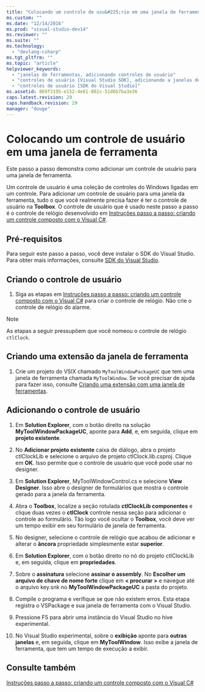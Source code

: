 ```yaml
---
title: "Colocando um controle de usu&#225;rio em uma janela de ferramenta | Microsoft Docs"
ms.custom: ""
ms.date: "12/14/2016"
ms.prod: "visual-studio-dev14"
ms.reviewer: ""
ms.suite: ""
ms.technology: 
  - "devlang-csharp"
ms.tgt_pltfrm: ""
ms.topic: "article"
helpviewer_keywords: 
  - "janelas de ferramentas, adicionando controles de usuário"
  - "controles de usuário [Visual Studio SDK], adicionando a janelas de ferramenta"
  - "controles de usuário [SDK do Visual Studio]"
ms.assetid: 869f3195-e152-4e61-802c-51d6b7ba3e36
caps.latest.revision: 29
caps.handback.revision: 29
manager: "douge"
---
```

# Colocando um controle de usu&#225;rio em uma janela de ferramenta
Este passo a passo demonstra como adicionar um controle de usuário para uma janela de ferramenta.  
  
 Um controle de usuário é uma coleção de controles do Windows ligadas em um controle. Para adicionar um controle de usuário para uma janela da ferramenta, tudo o que você realmente precisa fazer é ter o controle de usuário na **Toolbox**. O controle de usuário que é usado neste passo a passo é o controle de relógio desenvolvido em [Instruções passo a passo: criando um controle composto com o Visual C\#](../Topic/Walkthrough:%20Authoring%20a%20Composite%20Control%20with%20Visual%20C%23.md).  
  
## Pré-requisitos  
 Para seguir este passo a passo, você deve instalar o SDK do Visual Studio. Para obter mais informações, consulte [SDK do Visual Studio](../extensibility/visual-studio-sdk.md).  
  
## Criando o controle de usuário  
  
1.  Siga as etapas em [Instruções passo a passo: criando um controle composto com o Visual C\#](../Topic/Walkthrough:%20Authoring%20a%20Composite%20Control%20with%20Visual%20C%23.md) para criar o controle de relógio. Não crie o controle de relógio do alarme.  
  
> [!NOTE]
>  As etapas a seguir pressupõem que você nomeou o controle de relógio `ctlClock`.  
  
## Criando uma extensão da janela de ferramenta  
  
1.  Crie um projeto do VSIX chamado `MyToolWindowPackageUC` que tem uma janela de ferramenta chamada `MyToolWindow`. Se você precisar de ajuda para fazer isso, consulte [Criando uma extensão com uma janela de ferramentas](../extensibility/creating-an-extension-with-a-tool-window.md).  
  
## Adicionando o controle de usuário  
  
1.  Em **Solution Explorer**, com o botão direito na solução **MyToolWindowPackageUC**, aponte para **Add**, e, em seguida, clique em **projeto existente**.  
  
2.  No **Adicionar projeto existente** caixa de diálogo, abra o projeto ctlClockLib e selecione o arquivo de projeto ctlClock.lib.csproj. Clique em **OK**. Isso permite que o controle de usuário que você pode usar no designer.  
  
3.  Em **Solution Explorer**, MyToolWindowControl.cs e selecione **View Designer**. Isso abre o designer de formulários que mostra o controle gerado para a janela da ferramenta.  
  
4.  Abra o **Toolbox**, localize a seção rotulada **ctlClockLib componentes** e clique duas vezes o **ctlClock** controle nessa seção para adicionar o controle ao formulário. Tão logo você ocultar o **Toolbox**, você deve ver um tempo exibir em seu formulário de janela de ferramenta.  
  
5.  No designer, selecione o controle de relógio que acabou de adicionar e alterar o **âncora** propriedade simplesmente estar **superior**.  
  
6.  Em **Solution Explorer**, com o botão direito no nó do projeto ctlClockLib e, em seguida, clique em **propriedades**.  
  
7.  Sobre o **assinatura** selecione **assinar o assembly**. No **Escolher um arquivo de chave de nome forte** clique em **\< procurar \>** e navegue até o arquivo key.snk no **MyToolWindowPackageUC** a pasta do projeto.  
  
8.  Compile o programa e verifique se que não existem erros. Esta etapa registra o VSPackage e sua janela de ferramenta com o Visual Studio.  
  
9. Pressione F5 para abrir uma instância do Visual Studio no hive experimental.  
  
10. No Visual Studio experimental, sobre o **exibição** aponte para **outras janelas** e, em seguida, clique em **MyToolWindow**. Isso exibe a janela de ferramenta, que tem um tempo de execução a exibir.  
  
## Consulte também  
 [Instruções passo a passo: criando um controle composto com o Visual C\#](../Topic/Walkthrough:%20Authoring%20a%20Composite%20Control%20with%20Visual%20C%23.md)
